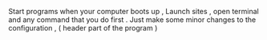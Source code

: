 Start programs when your computer boots up ,
Launch sites , open terminal and any command that you do first .
Just make some minor changes to the configuration , ( header part of the program ) 

